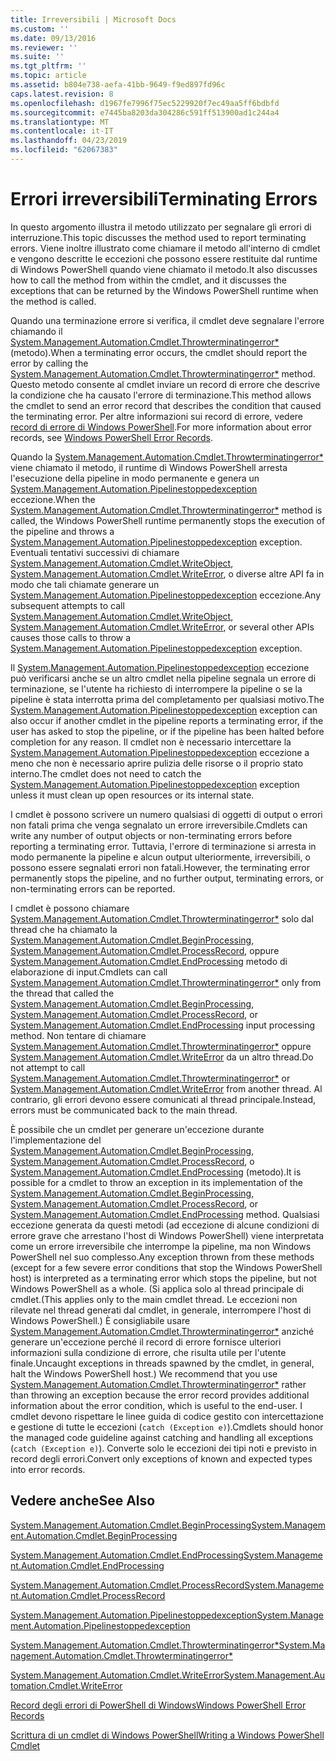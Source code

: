 ```yaml
---
title: Irreversibili | Microsoft Docs
ms.custom: ''
ms.date: 09/13/2016
ms.reviewer: ''
ms.suite: ''
ms.tgt_pltfrm: ''
ms.topic: article
ms.assetid: b804e738-aefa-41bb-9649-f9ed897fd96c
caps.latest.revision: 8
ms.openlocfilehash: d1967fe7996f75ec5229920f7ec49aa5ff6bdbfd
ms.sourcegitcommit: e7445ba8203da304286c591ff513900ad1c244a4
ms.translationtype: MT
ms.contentlocale: it-IT
ms.lasthandoff: 04/23/2019
ms.locfileid: "62067383"
---
```

# <a name="terminating-errors"></a><span data-ttu-id="dd1c1-102">Errori irreversibili</span><span class="sxs-lookup"><span data-stu-id="dd1c1-102">Terminating Errors</span></span>

<span data-ttu-id="dd1c1-103">In questo argomento illustra il metodo utilizzato per segnalare gli errori di interruzione.</span><span class="sxs-lookup"><span data-stu-id="dd1c1-103">This topic discusses the method used to report terminating errors.</span></span> <span data-ttu-id="dd1c1-104">Viene inoltre illustrato come chiamare il metodo all'interno di cmdlet e vengono descritte le eccezioni che possono essere restituite dal runtime di Windows PowerShell quando viene chiamato il metodo.</span><span class="sxs-lookup"><span data-stu-id="dd1c1-104">It also discusses how to call the method from within the cmdlet, and it discusses the exceptions that can be returned by the Windows PowerShell runtime when the method is called.</span></span>

<span data-ttu-id="dd1c1-105">Quando una terminazione errore si verifica, il cmdlet deve segnalare l'errore chiamando il [System.Management.Automation.Cmdlet.Throwterminatingerror\*](/dotnet/api/System.Management.Automation.Cmdlet.ThrowTerminatingError) (metodo).</span><span class="sxs-lookup"><span data-stu-id="dd1c1-105">When a terminating error occurs, the cmdlet should report the error by calling the [System.Management.Automation.Cmdlet.Throwterminatingerror\*](/dotnet/api/System.Management.Automation.Cmdlet.ThrowTerminatingError) method.</span></span> <span data-ttu-id="dd1c1-106">Questo metodo consente al cmdlet inviare un record di errore che descrive la condizione che ha causato l'errore di terminazione.</span><span class="sxs-lookup"><span data-stu-id="dd1c1-106">This method allows the cmdlet to send an error record that describes the condition that caused the terminating error.</span></span> <span data-ttu-id="dd1c1-107">Per altre informazioni sui record di errore, vedere [record di errore di Windows PowerShell](./windows-powershell-error-records.md).</span><span class="sxs-lookup"><span data-stu-id="dd1c1-107">For more information about error records, see [Windows PowerShell Error Records](./windows-powershell-error-records.md).</span></span>

<span data-ttu-id="dd1c1-108">Quando la [System.Management.Automation.Cmdlet.Throwterminatingerror\*](/dotnet/api/System.Management.Automation.Cmdlet.ThrowTerminatingError) viene chiamato il metodo, il runtime di Windows PowerShell arresta l'esecuzione della pipeline in modo permanente e genera un [ System.Management.Automation.Pipelinestoppedexception](/dotnet/api/System.Management.Automation.PipelineStoppedException) eccezione.</span><span class="sxs-lookup"><span data-stu-id="dd1c1-108">When the [System.Management.Automation.Cmdlet.Throwterminatingerror\*](/dotnet/api/System.Management.Automation.Cmdlet.ThrowTerminatingError) method is called, the  Windows PowerShell runtime permanently stops the execution of the pipeline and throws a [System.Management.Automation.Pipelinestoppedexception](/dotnet/api/System.Management.Automation.PipelineStoppedException) exception.</span></span> <span data-ttu-id="dd1c1-109">Eventuali tentativi successivi di chiamare [System.Management.Automation.Cmdlet.WriteObject](/dotnet/api/System.Management.Automation.Cmdlet.WriteObject), [System.Management.Automation.Cmdlet.WriteError](/dotnet/api/System.Management.Automation.Cmdlet.WriteError), o diverse altre API fa in modo che tali chiamate generare un [ System.Management.Automation.Pipelinestoppedexception](/dotnet/api/System.Management.Automation.PipelineStoppedException) eccezione.</span><span class="sxs-lookup"><span data-stu-id="dd1c1-109">Any subsequent attempts to call [System.Management.Automation.Cmdlet.WriteObject](/dotnet/api/System.Management.Automation.Cmdlet.WriteObject), [System.Management.Automation.Cmdlet.WriteError](/dotnet/api/System.Management.Automation.Cmdlet.WriteError), or several other APIs causes those calls to throw a [System.Management.Automation.Pipelinestoppedexception](/dotnet/api/System.Management.Automation.PipelineStoppedException) exception.</span></span>

<span data-ttu-id="dd1c1-110">Il [System.Management.Automation.Pipelinestoppedexception](/dotnet/api/System.Management.Automation.PipelineStoppedException) eccezione può verificarsi anche se un altro cmdlet nella pipeline segnala un errore di terminazione, se l'utente ha richiesto di interrompere la pipeline o se la pipeline è stata interrotta prima del completamento per qualsiasi motivo.</span><span class="sxs-lookup"><span data-stu-id="dd1c1-110">The [System.Management.Automation.Pipelinestoppedexception](/dotnet/api/System.Management.Automation.PipelineStoppedException) exception can also occur if another cmdlet in the pipeline reports a terminating error, if the user has asked to stop the pipeline, or if the pipeline has been halted before completion for any reason.</span></span> <span data-ttu-id="dd1c1-111">Il cmdlet non è necessario intercettare la [System.Management.Automation.Pipelinestoppedexception](/dotnet/api/System.Management.Automation.PipelineStoppedException) eccezione a meno che non è necessario aprire pulizia delle risorse o il proprio stato interno.</span><span class="sxs-lookup"><span data-stu-id="dd1c1-111">The cmdlet does not need to catch the [System.Management.Automation.Pipelinestoppedexception](/dotnet/api/System.Management.Automation.PipelineStoppedException) exception unless it must clean up open resources or its internal state.</span></span>

<span data-ttu-id="dd1c1-112">I cmdlet è possono scrivere un numero qualsiasi di oggetti di output o errori non fatali prima che venga segnalato un errore irreversibile.</span><span class="sxs-lookup"><span data-stu-id="dd1c1-112">Cmdlets can write any number of output objects or non-terminating errors before reporting a terminating error.</span></span> <span data-ttu-id="dd1c1-113">Tuttavia, l'errore di terminazione si arresta in modo permanente la pipeline e alcun output ulteriormente, irreversibili, o possono essere segnalati errori non fatali.</span><span class="sxs-lookup"><span data-stu-id="dd1c1-113">However, the terminating error permanently stops the pipeline, and no further output, terminating errors, or non-terminating errors can be reported.</span></span>

<span data-ttu-id="dd1c1-114">I cmdlet è possono chiamare [System.Management.Automation.Cmdlet.Throwterminatingerror\*](/dotnet/api/System.Management.Automation.Cmdlet.ThrowTerminatingError) solo dal thread che ha chiamato la [System.Management.Automation.Cmdlet.BeginProcessing](/dotnet/api/System.Management.Automation.Cmdlet.BeginProcessing), [ System.Management.Automation.Cmdlet.ProcessRecord](/dotnet/api/System.Management.Automation.Cmdlet.ProcessRecord), oppure [System.Management.Automation.Cmdlet.EndProcessing](/dotnet/api/System.Management.Automation.Cmdlet.EndProcessing) metodo di elaborazione di input.</span><span class="sxs-lookup"><span data-stu-id="dd1c1-114">Cmdlets can call [System.Management.Automation.Cmdlet.Throwterminatingerror\*](/dotnet/api/System.Management.Automation.Cmdlet.ThrowTerminatingError) only from the thread that called the [System.Management.Automation.Cmdlet.BeginProcessing](/dotnet/api/System.Management.Automation.Cmdlet.BeginProcessing), [System.Management.Automation.Cmdlet.ProcessRecord](/dotnet/api/System.Management.Automation.Cmdlet.ProcessRecord), or [System.Management.Automation.Cmdlet.EndProcessing](/dotnet/api/System.Management.Automation.Cmdlet.EndProcessing) input processing method.</span></span> <span data-ttu-id="dd1c1-115">Non tentare di chiamare [System.Management.Automation.Cmdlet.Throwterminatingerror\*](/dotnet/api/System.Management.Automation.Cmdlet.ThrowTerminatingError) oppure [System.Management.Automation.Cmdlet.WriteError](/dotnet/api/System.Management.Automation.Cmdlet.WriteError) da un altro thread.</span><span class="sxs-lookup"><span data-stu-id="dd1c1-115">Do not attempt to call [System.Management.Automation.Cmdlet.Throwterminatingerror\*](/dotnet/api/System.Management.Automation.Cmdlet.ThrowTerminatingError) or [System.Management.Automation.Cmdlet.WriteError](/dotnet/api/System.Management.Automation.Cmdlet.WriteError) from another thread.</span></span> <span data-ttu-id="dd1c1-116">Al contrario, gli errori devono essere comunicati al thread principale.</span><span class="sxs-lookup"><span data-stu-id="dd1c1-116">Instead, errors must be communicated back to the main thread.</span></span>

<span data-ttu-id="dd1c1-117">È possibile che un cmdlet per generare un'eccezione durante l'implementazione del [System.Management.Automation.Cmdlet.BeginProcessing](/dotnet/api/System.Management.Automation.Cmdlet.BeginProcessing), [System.Management.Automation.Cmdlet.ProcessRecord](/dotnet/api/System.Management.Automation.Cmdlet.ProcessRecord), o [System.Management.Automation.Cmdlet.EndProcessing](/dotnet/api/System.Management.Automation.Cmdlet.EndProcessing) (metodo).</span><span class="sxs-lookup"><span data-stu-id="dd1c1-117">It is possible for a cmdlet to throw an exception in its implementation of the [System.Management.Automation.Cmdlet.BeginProcessing](/dotnet/api/System.Management.Automation.Cmdlet.BeginProcessing), [System.Management.Automation.Cmdlet.ProcessRecord](/dotnet/api/System.Management.Automation.Cmdlet.ProcessRecord), or [System.Management.Automation.Cmdlet.EndProcessing](/dotnet/api/System.Management.Automation.Cmdlet.EndProcessing) method.</span></span> <span data-ttu-id="dd1c1-118">Qualsiasi eccezione generata da questi metodi (ad eccezione di alcune condizioni di errore grave che arrestano l'host di Windows PowerShell) viene interpretata come un errore irreversibile che interrompe la pipeline, ma non Windows PowerShell nel suo complesso.</span><span class="sxs-lookup"><span data-stu-id="dd1c1-118">Any exception thrown from these methods (except for a few severe error conditions that stop the Windows PowerShell host) is interpreted as a terminating error which stops the pipeline, but not Windows PowerShell as a whole.</span></span> <span data-ttu-id="dd1c1-119">(Si applica solo al thread principale di cmdlet.</span><span class="sxs-lookup"><span data-stu-id="dd1c1-119">(This applies only to the main cmdlet thread.</span></span> <span data-ttu-id="dd1c1-120">Le eccezioni non rilevate nel thread generati dal cmdlet, in generale, interrompere l'host di Windows PowerShell.) È consigliabile usare [System.Management.Automation.Cmdlet.Throwterminatingerror\*](/dotnet/api/System.Management.Automation.Cmdlet.ThrowTerminatingError) anziché generare un'eccezione perché il record di errore fornisce ulteriori informazioni sulla condizione di errore, che risulta utile per l'utente finale.</span><span class="sxs-lookup"><span data-stu-id="dd1c1-120">Uncaught exceptions in threads spawned by the cmdlet, in general, halt the Windows PowerShell host.) We recommend that you use [System.Management.Automation.Cmdlet.Throwterminatingerror\*](/dotnet/api/System.Management.Automation.Cmdlet.ThrowTerminatingError) rather than throwing an exception because the error record provides additional information about the error condition, which is useful to the end-user.</span></span> <span data-ttu-id="dd1c1-121">I cmdlet devono rispettare le linee guida di codice gestito con intercettazione e gestione di tutte le eccezioni (`catch (Exception e)`).</span><span class="sxs-lookup"><span data-stu-id="dd1c1-121">Cmdlets should honor the managed code guideline against catching and handling all exceptions (`catch (Exception e)`).</span></span> <span data-ttu-id="dd1c1-122">Converte solo le eccezioni dei tipi noti e previsto in record degli errori.</span><span class="sxs-lookup"><span data-stu-id="dd1c1-122">Convert only exceptions of known and expected types into error records.</span></span>

## <a name="see-also"></a><span data-ttu-id="dd1c1-123">Vedere anche</span><span class="sxs-lookup"><span data-stu-id="dd1c1-123">See Also</span></span>

[<span data-ttu-id="dd1c1-124">System.Management.Automation.Cmdlet.BeginProcessing</span><span class="sxs-lookup"><span data-stu-id="dd1c1-124">System.Management.Automation.Cmdlet.BeginProcessing</span></span>](/dotnet/api/System.Management.Automation.Cmdlet.BeginProcessing)

[<span data-ttu-id="dd1c1-125">System.Management.Automation.Cmdlet.EndProcessing</span><span class="sxs-lookup"><span data-stu-id="dd1c1-125">System.Management.Automation.Cmdlet.EndProcessing</span></span>](/dotnet/api/System.Management.Automation.Cmdlet.EndProcessing)

[<span data-ttu-id="dd1c1-126">System.Management.Automation.Cmdlet.ProcessRecord</span><span class="sxs-lookup"><span data-stu-id="dd1c1-126">System.Management.Automation.Cmdlet.ProcessRecord</span></span>](/dotnet/api/System.Management.Automation.Cmdlet.ProcessRecord)

[<span data-ttu-id="dd1c1-127">System.Management.Automation.Pipelinestoppedexception</span><span class="sxs-lookup"><span data-stu-id="dd1c1-127">System.Management.Automation.Pipelinestoppedexception</span></span>](/dotnet/api/System.Management.Automation.PipelineStoppedException)

[<span data-ttu-id="dd1c1-128">System.Management.Automation.Cmdlet.Throwterminatingerror\*</span><span class="sxs-lookup"><span data-stu-id="dd1c1-128">System.Management.Automation.Cmdlet.Throwterminatingerror\*</span></span>](/dotnet/api/System.Management.Automation.Cmdlet.ThrowTerminatingError)

[<span data-ttu-id="dd1c1-129">System.Management.Automation.Cmdlet.WriteError</span><span class="sxs-lookup"><span data-stu-id="dd1c1-129">System.Management.Automation.Cmdlet.WriteError</span></span>](/dotnet/api/System.Management.Automation.Cmdlet.WriteError)

[<span data-ttu-id="dd1c1-130">Record degli errori di PowerShell di Windows</span><span class="sxs-lookup"><span data-stu-id="dd1c1-130">Windows PowerShell Error Records</span></span>](./windows-powershell-error-records.md)

[<span data-ttu-id="dd1c1-131">Scrittura di un cmdlet di Windows PowerShell</span><span class="sxs-lookup"><span data-stu-id="dd1c1-131">Writing a Windows PowerShell Cmdlet</span></span>](./writing-a-windows-powershell-cmdlet.md)
